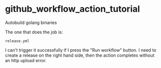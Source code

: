 # github_workflow_action_tutorial
Autobuild golang binaries

The one that does the job is:
```
release.yml
```
I can't trigger it successfully if I press the "Run workflow" button. I need to create a release on the right hand side, then the action completes without an http upload error.
